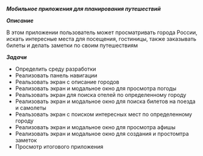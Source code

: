 ***Мобильное приложения для планирования путешествий***

***Описание***

В этом приложении пользователь может просматривать города России, искать интересные места для посещения, гостиницы, также заказывать билеты и делать заметки по своим путешествиям 

***Задачи***

*	Определить среду разработки 
*	Реализовать панель навигации
*	Реальзовать экран с описание городов
*	Реализовать экран и модальное окно для просмотра погоды
*	Реальзовать экран для поиска отелей по определенному городу
*	Реализовать экран и модальное окно для поиска билетов на поезда и самолеты
*	Реальзовать экран с поиском интересных мест по определенному городу
*	Реализовать экран и модальное окно для просмотра афишы
*	Реализовать экран и модальное окно для создания и простомтра заметок
*	Просмотр итогового приложения
